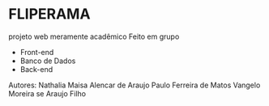 # FLIPERAMA
projeto web meramente acadêmico
Feito em grupo
  - Front-end
  - Banco de Dados
  - Back-end

Autores: Nathalia Maisa Alencar de Araujo
           Paulo Ferreira de Matos
           Vangelo Moreira se Araujo Filho
